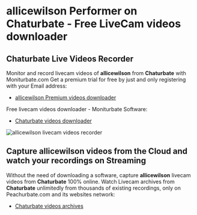 # allicewilson Performer on Chaturbate - Free LiveCam videos downloader

## Chaturbate Live Videos Recorder

Monitor and record livecam videos of **allicewilson** from **Chaturbate** with Moniturbate.com
Get a premium trial for free by just and only registering with your Email address:
* [allicewilson Premium videos downloader](https://moniturbate.com/request-demo-licence-key.html)

Free livecam videos downloader - Moniturbate Software:
* [Chaturbate videos downloader](https://moniturbate.com/moniturbate-download-software.html)

![allicewilson livecam videos recorder](https://peachurnet.com/templates/moniturbate-software.png)


## Capture allicewilson videos from the Cloud and watch your recordings on Streaming

Without the need of downloading a software, capture **allicewilson** livecam videos from **Chaturbate** 100% online.
Watch Livecam archives from **Chaturbate** unlimitedly from thousands of existing recordings, only on Peachurbate.com and its websites network:
* [Chaturbate videos archives](https://peachurnet.com/)